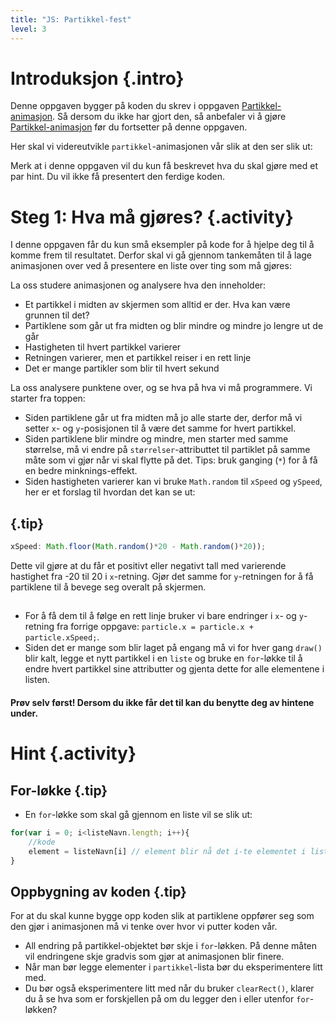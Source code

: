 ```yaml
---
title: "JS: Partikkel-fest"
level: 3
---
```


# Introduksjon {.intro}
Denne oppgaven bygger på koden du skrev i oppgaven [Partikkel-animasjon](../partikkel_animasjon/partikkel_animasjon.html). Så dersom du ikke har gjort den, så anbefaler vi å gjøre [Partikkel-animasjon](../partikkel_animasjon/partikkel_animasjon.html) før du fortsetter på denne oppgaven.

Her skal vi videreutvikle `partikkel`-animasjonen vår slik at den ser slik ut:

<canvas id="canvas" width="500" height="500"></canvas>

<script>


        var canvas, ctx;
        var partikkelListe = [];

        window.onload = function(){
            canvas = document.getElementById("canvas");
            ctx = canvas.getContext("2d");
            setInterval(draw, 30);
        };


        //Tegner og skyter particle opp
        function draw(){

            var particle = {
                x: 250,
                y: 250,
                xSpeed: Math.floor(Math.random()*20 - Math.random()*20),
                ySpeed: Math.floor(Math.random()*20 - Math.random()*20),
                size: 10

            };

            partikkelListe.push(particle);

            ctx.clearRect(0,0,500,500);


            for (var i=0; i<partikkelListe.length; i++) {
                particle = partikkelListe[i];



                ctx.fillStyle = 'red';
                ctx.fillRect(particle.x, particle.y,particle.size,particle.size);;

                particle.x = particle.x + particle.xSpeed;
                particle.y = particle.y + particle.ySpeed;

                particle.size = particle.size * 0.96;
            }

        }
</script>

Merk at i denne oppgaven vil du kun få beskrevet hva du skal gjøre med et par hint. Du vil ikke få presentert den ferdige koden.

# Steg 1: Hva må gjøres? {.activity}
I denne oppgaven får du kun små eksempler på kode for å hjelpe deg til å komme frem til resultatet. Derfor skal vi gå gjennom tankemåten til å lage animasjonen over ved å presentere en liste over ting som må gjøres:

La oss studere animasjonen og analysere hva den inneholder:
+ Et partikkel i midten av skjermen som alltid er der. Hva kan være grunnen til det?
+ Partiklene som går ut fra midten og blir mindre og mindre jo lengre ut de går
+ Hastigheten til hvert partikkel varierer
+ Retningen varierer, men et partikkel reiser i en rett linje
+ Det er mange partikler som blir til hvert sekund

La oss analysere punktene over, og se hva på hva vi må programmere. Vi starter fra toppen:
+ Siden partiklene går ut fra midten må jo alle starte der, derfor må vi setter `x`- og `y`-posisjonen til å være det samme for hvert partikkel.
+ Siden partiklene blir mindre og mindre, men starter med samme størrelse, må vi endre på `størrelser`-attributtet til partiklet på samme måte som vi gjør når vi skal flytte på det. Tips: bruk ganging (`*`) for å få en bedre minknings-effekt.
+ Siden hastigheten varierer kan vi bruke `Math.random` til `xSpeed` og `ySpeed`, her er et forslag til hvordan det kan se ut:
## {.tip}
```js
xSpeed: Math.floor(Math.random()*20 - Math.random()*20));
```
Dette vil gjøre at du får et positivt eller negativt tall med varierende hastighet fra -20 til 20 i `x`-retning. Gjør det samme for `y`-retningen for å få partiklene til å bevege seg overalt på skjermen.
##
+ For å få dem til å følge en rett linje bruker vi bare endringer i `x`- og `y`-retning fra forrige oppgave: `particle.x = particle.x + particle.xSpeed;`.
+ Siden det er mange som blir laget på engang må vi for hver gang `draw()` blir kalt, legge et nytt partikkel i en `liste` og bruke en `for`-løkke til å endre hvert partikkel sine attributter og gjenta dette for alle elementene i listen.


#### Prøv selv først! Dersom du ikke får det til kan du benytte deg av hintene under.

# Hint {.activity}
## For-løkke {.tip}
+ En `for`-løkke som skal gå gjennom en liste vil se slik ut:
```js
for(var i = 0; i<listeNavn.length; i++){
    //kode
    element = listeNavn[i] // element blir nå det i-te elementet i listen, "i" blir her et tall fra 0 til lengden av listen.
}
```
##

## Oppbygning av koden {.tip}
For at du skal kunne bygge opp koden slik at partiklene oppfører seg som den gjør i animasjonen må vi tenke over hvor vi putter koden vår.
+ All endring på partikkel-objektet bør skje i `for`-løkken. På denne måten vil endringene skje gradvis som gjør at animasjonen blir finere.
+ Når man bør legge elementer i `partikkel`-lista bør du eksperimentere litt med.
+ Du bør også eksperimentere litt med når du bruker `clearRect()`, klarer du å se hva som er forskjellen på om du legger den i eller utenfor `for`-løkken?
##

